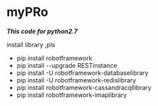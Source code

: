 # myPRo

***This code for python2.7***

install library ,pls

<ul>
<li>pip install robotframework</li>
  <li>pip install --upgrade RESTinstance</li>
  <li>pip install -U robotframework-databaselibrary</li>
  <li>pip install -U robotframework-redislibrary</li>
  <li>pip install robotframework-cassandracqllibrary</li>
  <li>pip install robotframework-imaplibrary</li>
</ul>






